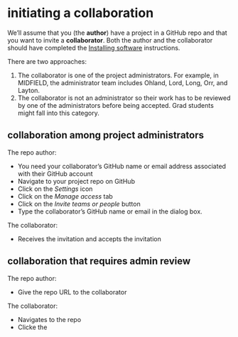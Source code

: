 initiating a collaboration
================

We’ll assume that you (the **author**) have a project in a GitHub repo
and that you want to invite a **collaborator**. Both the author and the
collaborator should have completed the [Installing
software](p001-install-software.md) instructions.

There are two approaches:

1.  The collaborator is one of the project administrators. For example,
    in MIDFIELD, the administrator team includes Ohland, Lord, Long,
    Orr, and Layton.
2.  The collaborator is not an administrator so their work has to be
    reviewed by one of the administrators before being accepted. Grad
    students might fall into this category.

## collaboration among project administrators

The repo author:

-   You need your collaborator’s GitHub name or email address associated
    with their GitHub account
-   Navigate to your project repo on GitHub
-   Click on the *Settings* icon
-   Click on the *Manage access* tab
-   Click on the *Invite teams or people* button
-   Type the collaborator’s GitHub name or email in the dialog box.

The collaborator:

-   Receives the invitation and accepts the invitation

## collaboration that requires admin review

The repo author:

-   Give the repo URL to the collaborator

The collaborator:

-   Navigates to the repo
-   Clicke the
